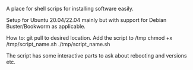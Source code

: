A place for shell scrips for installing software easily.

Setup for Ubuntu 20.04/22.04 mainly but with support for Debian Buster/Bookworm as applicable.

How to:
git pull to desired location. Add the script to /tmp
chmod +x /tmp/script_name.sh 
./tmp/script_name.sh 

The script has some interactive parts to ask about rebooting and versions etc. 

